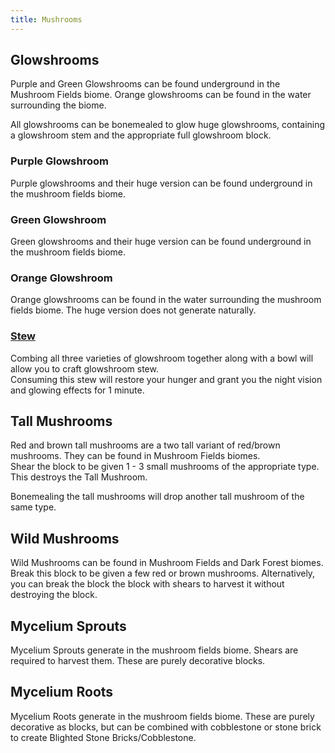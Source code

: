 ```yaml
---
title: Mushrooms
---
```


## Glowshrooms

Purple and Green Glowshrooms can be found underground in the Mushroom Fields biome. Orange glowshrooms can be found in the water surrounding the biome.  

All glowshrooms can be bonemealed to glow huge glowshrooms, containing a glowshroom stem and the appropriate full glowshroom block.


### Purple Glowshroom
Purple glowshrooms and their huge version can be found underground in the mushroom fields biome.

### Green Glowshroom
Green glowshrooms and their huge version can be found underground in the mushroom fields biome.

### Orange Glowshroom
Orange glowshrooms can be found in the water surrounding the mushroom fields biome. The huge version does not generate naturally.

### [Stew](../items/glowshroom_stew)  
Combing all three varieties of glowshroom together along with a bowl will allow you to craft glowshroom stew.  
Consuming this stew will restore your hunger and grant you the night vision and glowing effects for 1 minute.


## Tall Mushrooms

Red and brown tall mushrooms are a two tall variant of red/brown mushrooms. They can be found in Mushroom Fields biomes.  
Shear the block to be given 1 - 3 small mushrooms of the appropriate type. This destroys the Tall Mushroom.

Bonemealing the tall mushrooms will drop another tall mushroom of the same type.

## Wild Mushrooms  
Wild Mushrooms can be found in Mushroom Fields and Dark Forest biomes.  
Break this block to be given a few red or brown mushrooms. Alternatively, you can break the block the block with shears to harvest it without destroying the block.


## Mycelium Sprouts
Mycelium Sprouts generate in the mushroom fields biome. Shears are required to harvest them. These are purely decorative blocks. 

## Mycelium Roots  
Mycelium Roots generate in the mushroom fields biome. These are purely decorative as blocks, but can be combined with cobblestone or stone brick to create Blighted Stone Bricks/Cobblestone.